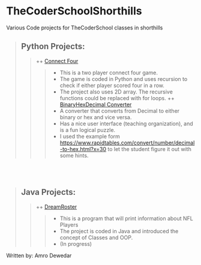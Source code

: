 # TheCoderSchoolShorthills

Various Code projects for TheCoderSchool classes in shorthills

> ## Python Projects:
>> ++ [Connect Four](https://replit.com/@AmroDewedar/SawyerConnectFour#main.py)
>>> - This is a two player connect four game. 
>>> - The game is coded in Python and uses recursion to check if either player scored four in a row. 
>>> - The project also uses 2D array. The recursive functions could be replaced with for loops. 
>> ++ [BinaryHexDecimal Converter](https://replit.com/@AmroDewedar/ConnectFourrecursive#main.py)
>>> - A converter that converts from Decimal to either binary or hex and vice versa. 
>>> - Has a nice user interface (teaching organization), and is a fun logical puzzle. 
>>> - I used the example form https://www.rapidtables.com/convert/number/decimal-to-hex.html?x=30 to let the student figure it out with some hints. 

<br />
<br />

> ## Java Projects:
>> ++ [DreamRoster](https://replit.com/@AmroDewedar/NFLPlayer#Main.java)
>>> - This is a program that will print information about NFL Players
>>> - The project is coded in Java and introduced the concept of Classes and OOP.
>>> - (In progress)

Written by: Amro Dewedar

